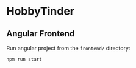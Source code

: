 # HobbyTinder
## Angular Frontend
Run angular project from the `frontend/` directory:

```
npm run start
```
